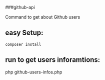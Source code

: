 ###github-api


Command to get about  Github users  

## easy Setup: 

 ``` composer install ```
 
## run to get users inforamtions: 

php github-users-infos.php 

## 

